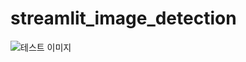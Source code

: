 # streamlit_image_detection

![테스트 이미지](https://blog.kakaocdn.net/dn/bYI7oI/btrpvRDXcrz/QpnQC2P5POjG9T4feId5Ak/img.png)
